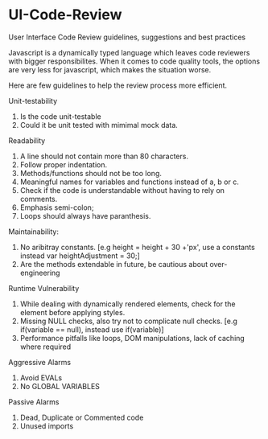 # UI-Code-Review
User Interface Code Review guidelines, suggestions and best practices

Javascript is a dynamically typed language which leaves code reviewers with bigger responsibilites. When it comes to code quality tools, the options are very less for javascript, which makes the situation worse. 

Here are few guidelines to help the review process more efficient.

Unit-testability
1. Is the code unit-testable
2. Could it be unit tested with mimimal mock data.

Readability

1. A line should not contain more than 80 characters.
2. Follow proper indentation.
3. Methods/functions should not be too long.
4. Meaningful names for variables and functions instead of a, b or c.
5. Check if the code is understandable without having to rely on comments.
6. Emphasis semi-colon;
7. Loops should always have paranthesis. 

Maintainability:

1. No aribitray constants. [e.g height = height + 30 +'px', use a constants instead var heightAdjustment = 30;]
2. Are the methods extendable in future, be cautious about over-engineering

Runtime Vulnerability

1. While dealing with dynamically rendered elements, check for the element before applying styles.
2. Missing NULL checks, also try not to complicate null checks. [e.g if(variable == null), instead use if(variable)]
3. Performance pitfalls like loops, DOM manipulations, lack of caching where required

Aggressive Alarms

1. Avoid EVALs
2. No GLOBAL VARIABLES

Passive Alarms

1. Dead, Duplicate or Commented code
2. Unused imports


